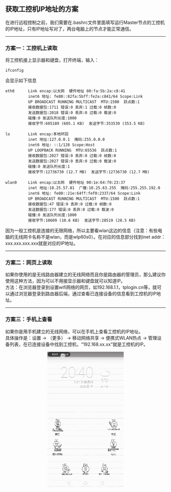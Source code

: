 ## 获取工控机IP地址的方案
在进行远程控制之前，我们需要在.bashrc文件里面填写运行Master节点的工控机的IP地址，只有IP地址写对了，两台电脑上的节点才能正常通信。

---

### 方案一：工控机上读取
将工控机接上显示器和键盘，打开终端，输入：
```
ifconfig
```
会显示如下信息
```
eth0      Link encap:以太网  硬件地址 80:fa:5b:2a:c8:41  
          inet6 地址: fe80::82fa:5bff:fe2a:c841/64 Scope:Link
          UP BROADCAST RUNNING MULTICAST  MTU:1500  跃点数:1
          接收数据包:1711 错误:0 丢弃:1 过载:0 帧数:0
          发送数据包:2018 错误:0 丢弃:0 过载:0 载波:0
          碰撞:0 发送队列长度:1000 
          接收字节:605189 (605.1 KB)  发送字节:353539 (353.5 KB)

lo        Link encap:本地环回  
          inet 地址:127.0.0.1  掩码:255.0.0.0
          inet6 地址: ::1/128 Scope:Host
          UP LOOPBACK RUNNING  MTU:65536  跃点数:1
          接收数据包:2027 错误:0 丢弃:0 过载:0 帧数:0
          发送数据包:2027 错误:0 丢弃:0 过载:0 载波:0
          碰撞:0 发送队列长度:1 
          接收字节:12736730 (12.7 MB)  发送字节:12736730 (12.7 MB)

wlan0     Link encap:以太网  硬件地址 00:1e:64:f0:23:37  
          inet 地址:10.25.57.81  广播:10.25.63.255  掩码:255.255.192.0
          inet6 地址: fe80::21e:64ff:fef0:2337/64 Scope:Link
          UP BROADCAST RUNNING MULTICAST  MTU:1500  跃点数:1
          接收数据包:47 错误:0 丢弃:0 过载:0 帧数:0
          发送数据包:177 错误:0 丢弃:0 过载:0 载波:0
          碰撞:0 发送队列长度:1000 
          接收字节:10609 (10.6 KB)  发送字节:28519 (28.5 KB)
```
因为一般工控机是连接的无限网络，所以主要看wlan这边的信息（注意：有些电脑的无线网卡名称不是wlan，而是wlp60s0）。在对应的信息部分找到inet addr：xxx.xxx.xxx.xxx就是对应的IP地址。

---

### 方案二：网页上读取
如果你使用的是无线路由器建立的无线网络而且你是路由器的管理员，那么建议你使用这种方法，因为可以不用接显示器和键盘就可以知道IP。   
方法：在浏览器登录到设置wifi网络的网页，如192.168.1.1，tplogin.cn等，就可以通过浏览器登录到路由器后端，通过查看已连接设备的信息看到工控机的IP地址。

---

### 方案三：手机上查看
如果你是用手机建立的无线网络，可以在手机上查看工控机的IP地址。   
具体操作是：设置 -> （更多） -> 移动网络共享 -> 便携式WLAN热点 -> 管理设备列表，在已连接设备中找到工控机，“192.168.xx.xx”就是工控机的IP。   
<div align=center><img src="/images/FAQ/how-to-get-IP/ip_from_phone.gif"/></div>
